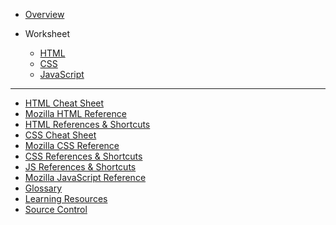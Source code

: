 - [Overview](/portfolios/)

- Worksheet

  - [HTML](/portfolios/1-html/)
  - [CSS](/portfolios/2-css/)
  - [JavaScript](/portfolios/3-js/)

---

<!-- - [Answer Key](/html/answer-key.md) -->
- [HTML Cheat Sheet](/html/references/html-cheat-sheet.md)
- [Mozilla HTML Reference](https://developer.mozilla.org/en-US/docs/Web/HTML)
- [HTML References & Shortcuts](/html/references/)
- [CSS Cheat Sheet](/css/references/css_cheat_sheet.md)
- [Mozilla CSS Reference](https://developer.mozilla.org/en-US/docs/Web/CSS)
- [CSS References & Shortcuts](/css/references/)
- [JS References & Shortcuts](/javascript/references/)
- [Mozilla JavaScript Reference](https://developer.mozilla.org/en-US/docs/Web/JavaScript) 
- [Glossary](https://github.com/KansasCityWomeninTechnology/LearningResources/blob/master/glossary.md)
- [Learning Resources](https://github.com/KansasCityWomeninTechnology/LearningResources/blob/master/LearningResources.md)
- [Source Control](/source_control/)
